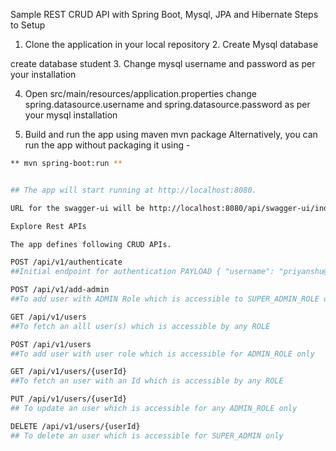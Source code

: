 Sample REST CRUD API with Spring Boot, Mysql, JPA and Hibernate
Steps to Setup
1. Clone the application in your local repository 2. Create Mysql database

create database student
3. Change mysql username and password as per your installation

4. Open src/main/resources/application.properties change spring.datasource.username and spring.datasource.password as per your mysql installation 

5. Build and run the app using maven
   mvn package
Alternatively, you can run the app without packaging it using -
```bash
** mvn spring-boot:run **


## The app will start running at http://localhost:8080.

URL for the swagger-ui will be http://localhost:8080/api/swagger-ui/index.html?configUrl=/api/v3/api-docs/swagger-config

Explore Rest APIs

The app defines following CRUD APIs.

POST /api/v1/authenticate
##Initial endpoint for authentication PAYLOAD { "username": "priyanshu@123", "password": "spring@123" }

POST /api/v1/add-admin
##To add user with ADMIN Role which is accessible to SUPER_ADMIN_ROLE only

GET /api/v1/users
##To fetch an alll user(s) which is accessible by any ROLE

POST /api/v1/users
##To add user with user role which is accessible for ADMIN_ROLE only

GET /api/v1/users/{userId}
##To fetch an user with an Id which is accessible by any ROLE

PUT /api/v1/users/{userId}
## To update an user which is accessible for any ADMIN_ROLE only

DELETE /api/v1/users/{userId}
## To delete an user which is accessible for SUPER_ADMIN only 